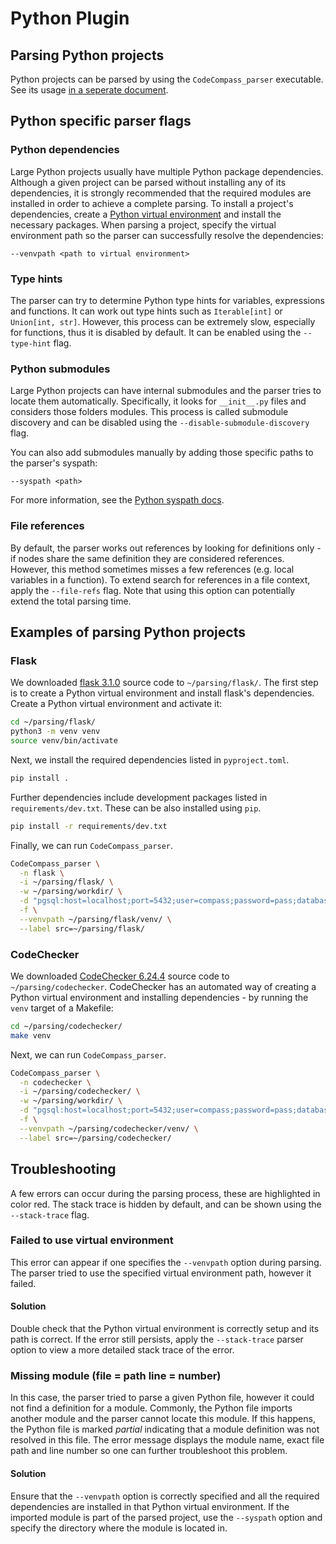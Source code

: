 # Python Plugin

## Parsing Python projects
Python projects can be parsed by using the `CodeCompass_parser` executable.
See its usage [in a seperate document](/doc/usage.md).

## Python specific parser flags

### Python dependencies
Large Python projects usually have multiple Python package dependencies.
Although a given project can be parsed without installing any of its dependencies, it is strongly recommended
that the required modules are installed in order to achieve a complete parsing.
To install a project's dependencies, create a [Python virtual environment](https://docs.python.org/3/library/venv.html)
and install the necessary packages. 
When parsing a project, specify the virtual environment path so the parser can successfully resolve the dependencies:
```
--venvpath <path to virtual environment>
```

### Type hints
The parser can try to determine Python type hints for variables, expressions and functions.
It can work out type hints such as `Iterable[int]` or `Union[int, str]`.
However, this process can be extremely slow, especially for functions, thus it is disabled by default.
It can be enabled using the `--type-hint` flag.

### Python submodules
Large Python projects can have internal submodules and the parser tries to locate them automatically.
Specifically, it looks for `__init__.py` files and considers those folders modules.
This process is called submodule discovery and can be disabled using the `--disable-submodule-discovery` flag.

You can also add submodules manually by adding those specific paths to the parser's syspath:
```
--syspath <path>
```
For more information, see the [Python syspath docs](https://docs.python.org/3/library/sys.html#sys.path).

### File references
By default, the parser works out references by looking for definitions only - if nodes share the same definition
they are considered references.
However, this method sometimes misses a few references (e.g. local variables in a function).
To extend search for references in a file context, apply the `--file-refs` flag.
Note that using this option can potentially extend the total parsing time.

## Examples of parsing Python projects

### Flask
We downloaded [flask 3.1.0](https://github.com/pallets/flask/releases/tag/3.1.0) source code to `~/parsing/flask/`.
The first step is to create a Python virtual environment and install flask's dependencies.
Create a Python virtual environment and activate it:
```bash
cd ~/parsing/flask/
python3 -m venv venv
source venv/bin/activate
```
Next, we install the required dependencies listed in `pyproject.toml`.
```bash
pip install .
```
Further dependencies include development packages listed in `requirements/dev.txt`.
These can be also installed using `pip`.
```bash
pip install -r requirements/dev.txt
```
Finally, we can run `CodeCompass_parser`.
```bash
CodeCompass_parser \
  -n flask \
  -i ~/parsing/flask/ \
  -w ~/parsing/workdir/ \
  -d "pgsql:host=localhost;port=5432;user=compass;password=pass;database=flask" \
  -f \
  --venvpath ~/parsing/flask/venv/ \
  --label src=~/parsing/flask/
```

### CodeChecker
We downloaded [CodeChecker 6.24.4](https://github.com/Ericsson/codechecker/releases/tag/v6.24.4) source code to `~/parsing/codechecker`.
CodeChecker has an automated way of creating a Python virtual environment and installing dependencies - by running the `venv` target of a Makefile:
```bash
cd ~/parsing/codechecker/
make venv
```
Next, we can run `CodeCompass_parser`.
```bash
CodeCompass_parser \
  -n codechecker \
  -i ~/parsing/codechecker/ \
  -w ~/parsing/workdir/ \
  -d "pgsql:host=localhost;port=5432;user=compass;password=pass;database=codechecker" \
  -f \
  --venvpath ~/parsing/codechecker/venv/ \
  --label src=~/parsing/codechecker/
```

## Troubleshooting
A few errors can occur during the parsing process, these are highlighted in color red.
The stack trace is hidden by default, and can be shown using the `--stack-trace` flag. 

### Failed to use virtual environment
This error can appear if one specifies the `--venvpath` option during parsing.
The parser tried to use the specified virtual environment path, however it failed.

#### Solution
Double check that the Python virtual environment is correctly setup and its
path is correct.
If the error still persists, apply the `--stack-trace` parser option
to view a more detailed stack trace of the error.

### Missing module (file = path line = number)
In this case, the parser tried to parse a given Python file, however it
could not find a definition for a module.
Commonly, the Python file imports another module and the parser cannot locate this module.
If this happens, the Python file is marked *partial* indicating that
a module definition was not resolved in this file.
The error message displays the module name, exact file path and line number
so one can further troubleshoot this problem.

#### Solution
Ensure that the `--venvpath` option is correctly specified and all the required
dependencies are installed in that Python virtual environment.
If the imported module is part of the parsed project, use the `--syspath` option
and specify the directory where the module is located in.

